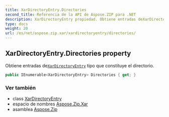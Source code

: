 ```yaml
---
title: XarDirectoryEntry.Directories
second_title: Referencia de la API de Aspose.ZIP para .NET
description: XarDirectoryEntry propiedad. Obtiene entradas deXarDirectoryEntry tipo que constituye el directorio.
type: docs
weight: 20
url: /es/net/aspose.zip.xar/xardirectoryentry/directories/
---
```

## XarDirectoryEntry.Directories property

Obtiene entradas de[`XarDirectoryEntry`](../) tipo que constituye el directorio.

```csharp
public IEnumerable<XarDirectoryEntry> Directories { get; }
```

### Ver también

* class [XarDirectoryEntry](../)
* espacio de nombres [Aspose.Zip.Xar](../../xardirectoryentry/)
* asamblea [Aspose.Zip](../../../)


